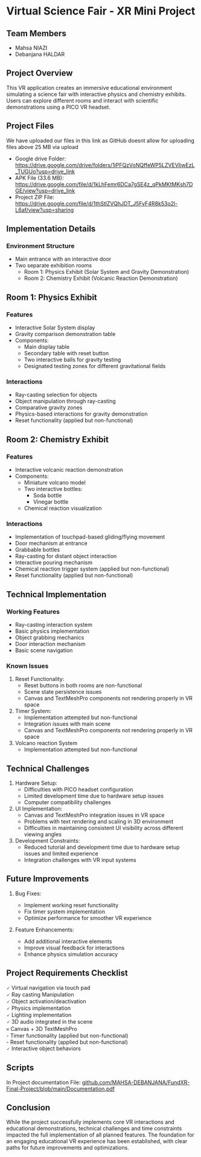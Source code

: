 # Virtual Science Fair - XR Mini Project

## Team Members
- Mahsa NIAZI
- Debanjana HALDAR

## Project Overview
This VR application creates an immersive educational environment simulating a science fair with interactive physics and chemistry exhibits. Users can explore different rooms and interact with scientific demonstrations using a PICO VR headset.

## Project Files
We have uploaded our files in this link as GitHub doesnt allow for uploading files above 25 MB via upload
- Google drive Folder:
  https://drive.google.com/drive/folders/1jPFQzVoNQffeWP5LZVEVIjwEzL_TUGUo?usp=drive_link
- APK File (33.6 MB):
  https://drive.google.com/file/d/1kLhFemr6DCa7gSE4z_qPkMKtMKsh7DGE/view?usp=drive_link
- Project ZIP File:
  https://drive.google.com/file/d/1thStlZVQhJDT_J5FvF4R8k53o2l-L6af/view?usp=sharing

## Implementation Details

### Environment Structure
- Main entrance with an interactive door
- Two separate exhibition rooms
  - Room 1: Physics Exhibit (Solar System and Gravity Demonstration)
  - Room 2: Chemistry Exhibit (Volcanic Reaction Demonstration)

## Room 1: Physics Exhibit
### Features
- Interactive Solar System display
- Gravity comparison demonstration table
- Components:
    - Main display table
    - Secondary table with reset button
    - Two interactive balls for gravity testing
    - Designated testing zones for different gravitational fields
### Interactions
- Ray-casting selection for objects
- Object manipulation through ray-casting
- Comparative gravity zones
- Physics-based interactions for gravity demonstration
- Reset functionality (applied but non-functional)

## Room 2: Chemistry Exhibit
### Features
- Interactive volcanic reaction demonstration
- Components:
    - Miniature volcano model
    - Two interactive bottles:
        - Soda bottle
        - Vinegar bottle
    - Chemical reaction visualization
### Interactions
- Implementation of touchpad-based gliding/flying movement
- Door mechanism at entrance
- Grabbable bottles
- Ray-casting for distant object interaction
- Interactive pouring mechanism
- Chemical reaction trigger system (applied but non-functional)
- Reset functionality (applied but non-functional)

## Technical Implementation
### Working Features
- Ray-casting interaction system
- Basic physics implementation
- Object grabbing mechanics
- Door interaction mechanism
- Basic scene navigation

### Known Issues
1. Reset Functionality:
    - Reset buttons in both rooms are non-functional
    - Scene state persistence issues
    - Canvas and TextMeshPro components not rendering properly in VR space
2. Timer System:
    - Implementation attempted but non-functional
    - Integration issues with main scene
    - Canvas and TextMeshPro components not rendering properly in VR space
3. Volcano reaction System
    - Implementation attempted but non-functional

## Technical Challenges
1. Hardware Setup:
    - Difficulties with PICO headset configuration
    - Limited development time due to hardware setup issues
    - Computer compatibility challenges
2. UI Implementation:
    - Canvas and TextMeshPro integration issues in VR space
    - Problems with text rendering and scaling in 3D environment
    - Difficulties in maintaining consistent UI visibility across different viewing angles
3. Development Constraints:
    - Reduced tutorial and development time due to hardware setup issues and limited experience
    - Integration challenges with VR input systems

## Future Improvements
1. Bug Fixes:
   - Implement working reset functionality
   - Fix timer system implementation
   - Optimize performance for smoother VR experience

2. Feature Enhancements:
   - Add additional interactive elements
   - Improve visual feedback for interactions
   - Enhance physics simulation accuracy

## Project Requirements Checklist
  🗸 Virtual navigation via touch pad   
  🗸 Ray casting Manipulation   
  🗸 Object activation/deactivation  
  🗸 Physics implementation  
  🗸 Lighting implementation  
  🗸 3D audio integrated in the scene  
  𐄂 Canvas + 3D TextMeshPro  
      - Timer functionality (applied but non-functional)  
      - Reset functionality (applied but non-functional)  
  🗸 Interactive object behaviors  

## Scripts 
In Project documentation File: [github.com/MAHSA-DEBANJANA/FundXR-Final-Project/blob/main/Documentation.pdf](https://github.com/MAHSA-DEBANJANA/FundXR-Final-Project/blob/main/Documentation.pdf)

## Conclusion
While the project successfully implements core VR interactions and educational demonstrations, technical challenges and time constraints impacted the full implementation of all planned features. The foundation for an engaging educational VR experience has been established, with clear paths for future improvements and optimizations.
